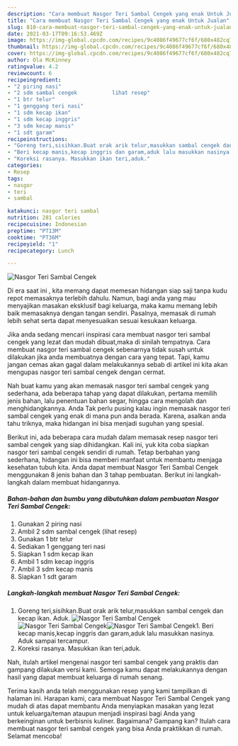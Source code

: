 ```yaml
---
description: "Cara membuat Nasgor Teri Sambal Cengek yang enak Untuk Jualan"
title: "Cara membuat Nasgor Teri Sambal Cengek yang enak Untuk Jualan"
slug: 810-cara-membuat-nasgor-teri-sambal-cengek-yang-enak-untuk-jualan
date: 2021-03-17T09:16:53.469Z
image: https://img-global.cpcdn.com/recipes/9c4086f49677cf6f/680x482cq70/nasgor-teri-sambal-cengek-foto-resep-utama.jpg
thumbnail: https://img-global.cpcdn.com/recipes/9c4086f49677cf6f/680x482cq70/nasgor-teri-sambal-cengek-foto-resep-utama.jpg
cover: https://img-global.cpcdn.com/recipes/9c4086f49677cf6f/680x482cq70/nasgor-teri-sambal-cengek-foto-resep-utama.jpg
author: Ola McKinney
ratingvalue: 4.2
reviewcount: 6
recipeingredient:
- "2 piring nasi"
- "2 sdm sambal cengek           lihat resep"
- "1 btr telur"
- "1 genggang teri nasi"
- "1 sdm kecap ikan"
- "1 sdm kecap inggris"
- "3 sdm kecap manis"
- "1 sdt garam"
recipeinstructions:
- "Goreng teri,sisihkan.Buat orak arik telur,masukkan sambal cengek dan kecap ikan. Aduk."
- "Beri kecap manis,kecap inggris dan garam,aduk lalu masukkan nasinya. Aduk sampai tercampur."
- "Koreksi rasanya. Masukkan ikan teri,aduk."
categories:
- Resep
tags:
- nasgor
- teri
- sambal

katakunci: nasgor teri sambal 
nutrition: 281 calories
recipecuisine: Indonesian
preptime: "PT13M"
cooktime: "PT36M"
recipeyield: "1"
recipecategory: Lunch

---
```



![Nasgor Teri Sambal Cengek](https://img-global.cpcdn.com/recipes/9c4086f49677cf6f/680x482cq70/nasgor-teri-sambal-cengek-foto-resep-utama.jpg)

Di era  saat ini , kita memang dapat memesan hidangan siap saji tanpa kudu repot memasaknya terlebih dahulu. Namun, bagi anda yang mau menyajikan masakan eksklusif bagi keluarga, maka kamu memang lebih baik memasaknya dengan tangan sendiri. Pasalnya, memasak di rumah lebih sehat serta dapat menyesuaikan sesuai kesukaan keluarga.

Jika anda sedang mencari inspirasi cara membuat nasgor teri sambal cengek yang lezat dan mudah dibuat,maka di sinilah tempatnya. Cara membuat nasgor teri sambal cengek  sebenarnya tidak susah untuk dilakukan jika anda membuatnya dengan cara yang tepat. Tapi, kamu jangan cemas akan gagal dalam melakukannya 
sebab di artikel ini kita akan mengupas nasgor teri sambal cengek dengan cermat.  



Nah buat kamu yang akan memasak nasgor teri sambal cengek yang sederhana, ada beberapa tahap yang dapat dilakukan, pertama memilih jenis bahan, lalu penentuan bahan segar, hingga cara mengolah dan menghidangkannya. Anda Tak perlu pusing kalau ingin memasak nasgor teri sambal cengek yang enak di mana pun anda berada. Karena, asalkan anda  tahu triknya, maka hidangan ini bisa menjadi suguhan yang spesial.

Berikut ini, ada beberapa cara mudah dalam memasak resep nasgor teri sambal cengek yang siap dihidangkan. Kali ini, yuk kita coba siapkan nasgor teri sambal cengek sendiri di rumah. Tetap berbahan yang sederhana, hidangan ini bisa memberi manfaat untuk membantu menjaga kesehatan tubuh kita. Anda dapat membuat Nasgor Teri Sambal Cengek menggunakan 8 jenis bahan dan 3 tahap pembuatan. Berikut ini langkah-langkah dalam membuat hidangannya.

<!--inarticleads1-->

##### Bahan-bahan dan bumbu yang dibutuhkan dalam pembuatan Nasgor Teri Sambal Cengek:

1. Gunakan 2 piring nasi
1. Ambil 2 sdm sambal cengek           (lihat resep)
1. Gunakan 1 btr telur
1. Sediakan 1 genggang teri nasi
1. Siapkan 1 sdm kecap ikan
1. Ambil 1 sdm kecap inggris
1. Ambil 3 sdm kecap manis
1. Siapkan 1 sdt garam




<!--inarticleads2-->

##### Langkah-langkah membuat Nasgor Teri Sambal Cengek:

1. Goreng teri,sisihkan.Buat orak arik telur,masukkan sambal cengek dan kecap ikan. Aduk.
<img src="https://img-global.cpcdn.com/steps/378a0e93215f6672/160x128cq70/nasgor-teri-sambal-cengek-langkah-memasak-1-foto.jpg" alt="Nasgor Teri Sambal Cengek"><img src="https://img-global.cpcdn.com/steps/eed7f8d63dc6ec0f/160x128cq70/nasgor-teri-sambal-cengek-langkah-memasak-1-foto.jpg" alt="Nasgor Teri Sambal Cengek"><img src="https://img-global.cpcdn.com/steps/ed60d68358a4fff0/160x128cq70/nasgor-teri-sambal-cengek-langkah-memasak-1-foto.jpg" alt="Nasgor Teri Sambal Cengek">1. Beri kecap manis,kecap inggris dan garam,aduk lalu masukkan nasinya. Aduk sampai tercampur.
1. Koreksi rasanya. Masukkan ikan teri,aduk.




Nah, itulah artikel mengenai  nasgor teri sambal cengek  yang praktis dan gampang dilakukan versi kami. Semoga kamu dapat melakukannya dengan hasil yang dapat membuat keluarga di rumah senang. 

Terima kasih anda telah menggunakan resep yang kami tampilkan di halaman ini. Harapan kami, cara membuat  Nasgor Teri Sambal Cengek yang mudah di atas dapat membantu Anda menyiapkan masakan yang lezat untuk keluarga/teman ataupun menjadi inspirasi bagi Anda yang berkeinginan untuk berbisnis kuliner. Bagaimana? Gampang kan? Itulah cara membuat nasgor teri sambal cengek yang bisa Anda praktikkan di rumah. Selamat mencoba!

